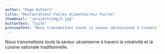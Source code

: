 ```yaml
---
author: "Hugo Authors"
title: "Restauration/ Foires alimentaires/ Foires"
thumbnail: "/projectsImg/3.jpg"
buttonText: "Suite"
previewText: "Nous transmettons toute la saveur ukrainienne à travers la créativité et la cuisine nationale traditionnelle."
---
```


Nous transmettons toute la saveur ukrainienne à travers la créativité et la cuisine nationale traditionnelle.
